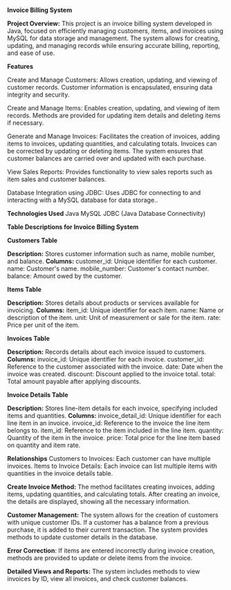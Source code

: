 **Invoice Billing System**

**Project Overview:**
This project is an invoice billing system developed in Java, focused on efficiently managing customers, items, and invoices using MySQL for data storage and management. The system allows for creating, updating, and managing records while ensuring accurate billing, reporting, and ease of use.

**Features**

Create and Manage Customers: Allows creation, updating, and viewing of customer records. Customer information is encapsulated, ensuring data integrity and security.

Create and Manage Items: Enables creation, updating, and viewing of item records. Methods are provided for updating item details and deleting items if necessary.

Generate and Manage Invoices: Facilitates the creation of invoices, adding items to invoices, updating quantities, and calculating totals. Invoices can be corrected by updating or deleting items. The system ensures that customer balances are carried over and updated with each purchase.

View Sales Reports: Provides functionality to view sales reports such as item sales and customer balances.

Database Integration using JDBC: Uses JDBC for connecting to and interacting with a MySQL database for data storage..

**Technologies Used**
Java
MySQL
JDBC (Java Database Connectivity)

**Table Descriptions for Invoice Billing System**

**Customers Table**

**Description:**
Stores customer information such as name, mobile number, and balance.
**Columns:**
customer_id: Unique identifier for each customer.
name: Customer's name.
mobile_number: Customer's contact number.
balance: Amount owed by the customer.

**Items Table**

**Description:**
Stores details about products or services available for invoicing.
**Columns:**
item_id: Unique identifier for each item.
name: Name or description of the item.
unit: Unit of measurement or sale for the item.
rate: Price per unit of the item.

**Invoices Table**

**Description:**
Records details about each invoice issued to customers.
**Columns:**
invoice_id: Unique identifier for each invoice.
customer_id: Reference to the customer associated with the invoice.
date: Date when the invoice was created.
discount: Discount applied to the invoice total.
total: Total amount payable after applying discounts.

**Invoice Details Table**

**Description:**
Stores line-item details for each invoice, specifying included items and quantities.
**Columns:**
invoice_detail_id: Unique identifier for each line item in an invoice.
invoice_id: Reference to the invoice the line item belongs to.
item_id: Reference to the item included in the line item.
quantity: Quantity of the item in the invoice.
price: Total price for the line item based on quantity and item rate.

**Relationships**
Customers to Invoices: Each customer can have multiple invoices.
Items to Invoice Details: Each invoice can list multiple items with quantities in the invoice details table.


**Create Invoice Method:** The method facilitates creating invoices, adding items, updating quantities, and calculating totals. After creating an invoice, the details are displayed, showing all the necessary information.

**Customer Management:** The system allows for the creation of customers with unique customer IDs. If a customer has a balance from a previous purchase, it is added to their current transaction. The system provides methods to update customer details in the database.

**Error Correction**: If items are entered incorrectly during invoice creation, methods are provided to update or delete items from the invoice.

**Detailed Views and Reports:** The system includes methods to view invoices by ID, view all invoices, and check customer balances.
